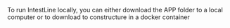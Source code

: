 To run IntestLine locally, you can either download the APP folder to a local computer or to download to constructure in a docker container
